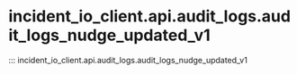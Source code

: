 # incident_io_client.api.audit_logs.audit_logs_nudge_updated_v1

::: incident_io_client.api.audit_logs.audit_logs_nudge_updated_v1